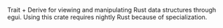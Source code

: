 Trait + Derive for viewing and manipulating Rust data structures through egui.
Using this crate requires nightly Rust because of specialization.
